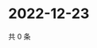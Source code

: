 # 2022-12-23

共 0 条

<!-- BEGIN WEIBO -->
<!-- 最后更新时间 Fri Dec 23 2022 04:13:55 GMT+0800 (China Standard Time) -->

<!-- END WEIBO -->
